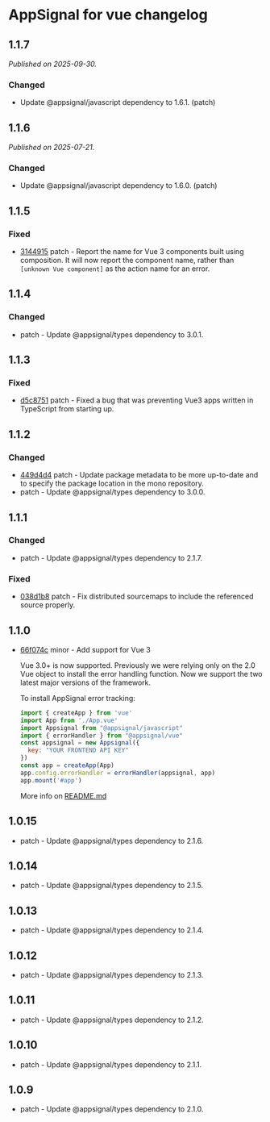 # AppSignal for vue changelog

## 1.1.7

_Published on 2025-09-30._

### Changed

- Update @appsignal/javascript dependency to 1.6.1. (patch)

## 1.1.6

_Published on 2025-07-21._

### Changed

- Update @appsignal/javascript dependency to 1.6.0. (patch)

## 1.1.5

### Fixed

- [3144915](https://github.com/appsignal/appsignal-javascript/commit/31449158c710b8d7ef7ec6a0f9cafe42b34399ef) patch - Report the name for Vue 3 components built using composition. It will now report the component name, rather than `[unknown Vue component]` as the action name for an error.

## 1.1.4

### Changed

- patch - Update @appsignal/types dependency to 3.0.1.

## 1.1.3

### Fixed

- [d5c8751](https://github.com/appsignal/appsignal-javascript/commit/d5c8751a183ce6ce24b2f30f56bd582fe0e841ba) patch - Fixed a bug that was preventing Vue3 apps written in TypeScript from starting up.

## 1.1.2

### Changed

- [449d4d4](https://github.com/appsignal/appsignal-javascript/commit/449d4d40381e7e6c13076732a8b4e7f65f94d5db) patch - Update package metadata to be more up-to-date and to specify the package location in the mono repository.
- patch - Update @appsignal/types dependency to 3.0.0.

## 1.1.1

### Changed

- patch - Update @appsignal/types dependency to 2.1.7.

### Fixed

- [038d1b8](https://github.com/appsignal/appsignal-javascript/commit/038d1b8beb4042b2610ee3db1c6b3bdb3c9e881f) patch - Fix distributed sourcemaps to include the referenced source properly.

## 1.1.0

- [66f074c](https://github.com/appsignal/appsignal-javascript/commit/66f074c3e94a209870246771a9d17c13db705d37) minor - Add support for Vue 3
  
  Vue 3.0+ is now supported. Previously we were relying only on the 2.0 Vue object to install the error handling function. Now we support the two latest major versions of the framework.
  
  To install AppSignal error tracking:
  
  ```js
  import { createApp } from 'vue'
  import App from './App.vue'
  import Appsignal from "@appsignal/javascript"
  import { errorHandler } from "@appsignal/vue"
  const appsignal = new Appsignal({
    key: "YOUR FRONTEND API KEY"
  })
  const app = createApp(App)
  app.config.errorHandler = errorHandler(appsignal, app)
  app.mount('#app')
  ```
  
  More info on [README.md](https://github.com/appsignal/appsignal-javascript/tree/main/packages/vue)

## 1.0.15

- patch - Update @appsignal/types dependency to 2.1.6.

## 1.0.14

- patch - Update @appsignal/types dependency to 2.1.5.

## 1.0.13

- patch - Update @appsignal/types dependency to 2.1.4.

## 1.0.12

- patch - Update @appsignal/types dependency to 2.1.3.

## 1.0.11

- patch - Update @appsignal/types dependency to 2.1.2.

## 1.0.10

- patch - Update @appsignal/types dependency to 2.1.1.

## 1.0.9

- patch - Update @appsignal/types dependency to 2.1.0.

